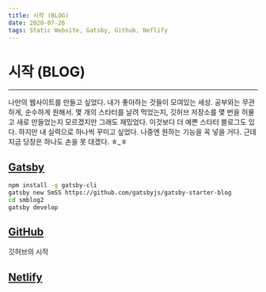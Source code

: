 ```yaml
---
title: 시작 (BLOG)
date: 2020-07-26
tags: Static Website, Gatsby, Github, Neflify
---
```


# 시작 (BLOG)

---

나만의 웹사이트를 만들고 싶었다. 내가 좋아하는 것들이 모여있는 세상. 공부와는 무관하게, 순수하게 원해서. 몇 개의 스타터를 날려 먹었는지, 깃허브 저장소를 몇 번을 허물고 새로 만들었는지 모르겠지만 그래도 재밌었다. 이것보다 더 예쁜 스타터 블로그도 있다. 하지만 내 실력으로 하나씩 꾸미고 싶었다. 나중엔 원하는 기능을 꼭 넣을 거다. 근데 지금 당장은 하나도 손을 못 대겠다. ㅎ\_ㅎ

## [Gatsby](https://www.gatsbyjs.org/)

```bash
npm install -g gatsby-cli
gatsby new SmSS https://github.com/gatsbyjs/gatsby-starter-blog
cd smblog2
gatsby develop
```

## [GitHub](https://github.com/)

깃허브의 시작

## [Netlify](https://www.netlify.com/)
